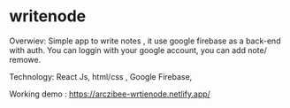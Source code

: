 # writenode

Overwiev: Simple app to write notes , it use google firebase as a back-end with auth. You can loggin with your google account, you can add note/ remowe.

Technology: React Js, html/css , Google Firebase,

Working demo : https://arczibee-wrtienode.netlify.app/
